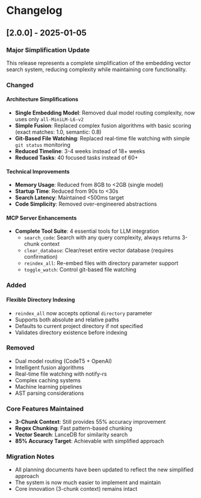 # Changelog

## [2.0.0] - 2025-01-05

### Major Simplification Update

This release represents a complete simplification of the embedding vector search system, reducing complexity while maintaining core functionality.

### Changed

#### Architecture Simplifications
- **Single Embedding Model**: Removed dual model routing complexity, now uses only `all-MiniLM-L6-v2`
- **Simple Fusion**: Replaced complex fusion algorithms with basic scoring (exact matches: 1.0, semantic: 0.8)
- **Git-Based File Watching**: Replaced real-time file watching with simple `git status` monitoring
- **Reduced Timeline**: 3-4 weeks instead of 18+ weeks
- **Reduced Tasks**: 40 focused tasks instead of 60+

#### Technical Improvements
- **Memory Usage**: Reduced from 8GB to <2GB (single model)
- **Startup Time**: Reduced from 90s to <30s
- **Search Latency**: Maintained <500ms target
- **Code Simplicity**: Removed over-engineered abstractions

#### MCP Server Enhancements
- **Complete Tool Suite**: 4 essential tools for LLM integration
  - `search_code`: Search with any query complexity, always returns 3-chunk context
  - `clear_database`: Clear/reset entire vector database (requires confirmation)
  - `reindex_all`: Re-embed files with directory parameter support
  - `toggle_watch`: Control git-based file watching

### Added

#### Flexible Directory Indexing
- `reindex_all` now accepts optional `directory` parameter
- Supports both absolute and relative paths
- Defaults to current project directory if not specified
- Validates directory existence before indexing

### Removed
- Dual model routing (CodeT5 + OpenAI)
- Intelligent fusion algorithms
- Real-time file watching with notify-rs
- Complex caching systems
- Machine learning pipelines
- AST parsing considerations

### Core Features Maintained
- **3-Chunk Context**: Still provides 55% accuracy improvement
- **Regex Chunking**: Fast pattern-based chunking
- **Vector Search**: LanceDB for similarity search
- **85% Accuracy Target**: Achievable with simplified approach

### Migration Notes
- All planning documents have been updated to reflect the new simplified approach
- The system is now much easier to implement and maintain
- Core innovation (3-chunk context) remains intact